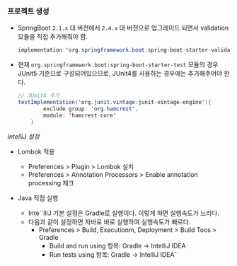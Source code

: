 ### 프로젝트 생성
- SpringBoot `2.1.x` 대 버전에서 `2.4.x` 대 버전으로 업그레이드 되면서 validation 모듈을 직접 추가해줘야 함.
  
    ```java
    implementation 'org.springframework.boot:spring-boot-starter-validation'
    ```
  
- 현재 `org.springframework.boot:spring-boot-starter-test` 모듈의 경우 JUnit5 기준으로 구성되어있으므로, JUnit4를 사용하는 경우에는 추가해주어야 한다.
  
    ```java
    // JUnit4 추가
    testImplementation('org.junit.vintage:junit-vintage-engine'){
            exclude group: 'org.hamcrest',
            module: 'hamcrest-core'
        }
    ```
  
*IntelliJ 설정*

- Lombok 적용
    - Preferences > Plugin > Lombok 설치
    - Preferences > Annotation Processors > Enable annotation processing 체크

- Java 직접 실행
    - Inte``lliJ 기본 설정은 Gradle로 실행이다. 이렇게 하면 실행속도가 느리다.
    - 다음과 같이 설정하면 자바로 바로 실행하여 실행속도가 빠르다.
        - Preferences > Build, Executionm, Deployment > Build Toos > Gradle
            - Build and run using 항목: Gradle -> IntelliJ IDEA
            - Run tests using 항목: Gradle -> IntelliJ IDEA``